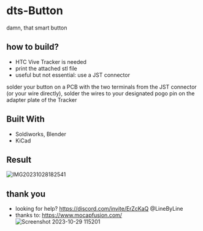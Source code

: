 <!-- PROJECT LOGO -->

# dts-Button

damn, that smart button

## how to build?

  - HTC Vive Tracker is needed
  - print the attached stl file
  - useful but not essential: use a JST connector

  solder your button on a PCB with the two terminals from the JST connector (or your wire directly),
  solder the wires to your designated pogo pin on the adapter plate of the Tracker
  



## Built With

  - Soldiworks, Blender
  - KiCad


## Result

![IMG20231028182541](https://github.com/knallerboy/dts-Button/assets/116037667/3fab5596-5c5e-482d-9df7-6ee180233f15)


## thank you

  - looking for help? https://discord.com/invite/ErZcKaQ @LineByLine
  - thanks to: https://www.mocapfusion.com/
<br />![Screenshot 2023-10-29 115201](https://github.com/knallerboy/dts-Button/assets/116037667/e4102cc5-599c-4eb0-af0d-1aab13d08f7d)
